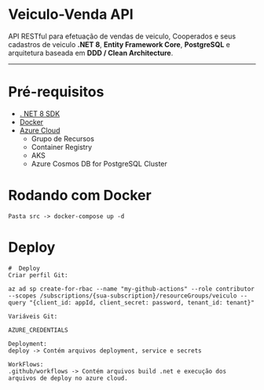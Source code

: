 #  Veiculo-Venda API

API RESTful para efetuação de vendas de veiculo, Cooperados e seus cadastros de veiculo **.NET 8**, **Entity Framework Core**, **PostgreSQL** e arquitetura baseada em **DDD / Clean Architecture**.

---


# Pré-requisitos
- [. NET 8 SDK](https://dotnet.microsoft.com/pt-br/download/dotnet/8.0)
- [Docker](https://www.docker.com/get-started/)
- [Azure Cloud](https://portal.azure.com/)
  - Grupo de Recursos
  - Container Registry
  - AKS
  - Azure Cosmos DB for PostgreSQL Cluster
#  Rodando com Docker
    Pasta src -> docker-compose up -d

#  Deploy
    #  Deploy
    Criar perfil Git:
    
    az ad sp create-for-rbac --name "my-github-actions" --role contributor --scopes /subscriptions/{sua-subscription}/resourceGroups/veiculo --query "{client_id: appId, client_secret: password, tenant_id: tenant}"

    Variáveis Git:
    
    AZURE_CREDENTIALS

    Deployment:
    deploy -> Contém arquivos deployment, service e secrets

    WorkFlows:
    .github/workflows -> Contém arquivos build .net e execução dos arquivos de deploy no azure cloud.
